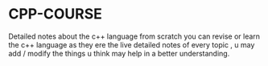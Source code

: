 # CPP-COURSE
Detailed  notes about the c++ language from scratch
you can revise or learn the c++ language as they ere the live detailed notes of every topic , u may add / modify the things u think may help in a better understanding.
